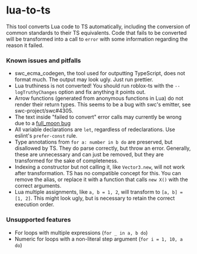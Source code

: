 # lua-to-ts

This tool converts Lua code to TS automatically, including the conversion of common standards to their TS equivalents.
Code that fails to be converted will be transformed into a call to `error` with some information regarding the reason it failed.

### Known issues and pitfalls
- swc_ecma_codegen, the tool used for outputting TypeScript, does not format much. The output may look ugly. Just run prettier.
- Lua truthiness is not converted! You should run roblox-ts with the `--logTruthyChanges` option and fix anything it points out.
- Arrow functions (generated from anonymous functions in Lua) do not render their return types. This seems to be a bug with swc's emitter, see swc-project/swc#4305.
- The text inside "failed to convert" error calls may currently be wrong due to a [full_moon bug](https://github.com/Kampfkarren/full-moon/issues/161)
- All variable declarations are `let`, regardless of redeclarations. Use eslint's `prefer-const` rule.
- Type annotations from `for a: number in b do` are preserved, but disallowed by TS. They do parse correctly, but throw an error. Generally, these are unnecessary and can just be removed, but they are transformed for the sake of completeness.
- Indexing a constructor but not calling it, like `Vector3.new`, will not work after transformation. TS has no compatible concept for this. You can remove the alias, or replace it with a function that calls `new X()` with the correct arguments.
- Lua multiple assignments, like `a, b = 1, 2`, will transform to `[a, b] = [1, 2]`. This might look ugly, but is necessary to retain the correct execution order.

### Unsupported features
- For loops with multiple expressions (`for _ in a, b do`)
- Numeric for loops with a non-literal step argument (`for i = 1, 10, a do`)
